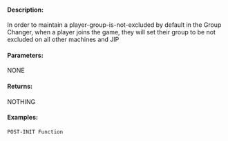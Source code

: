 #### Description:
In order to maintain a player-group-is-not-excluded by default in the Group Changer, when a player joins the game, they will set their group to be not excluded on all other machines and JIP

#### Parameters:
NONE

#### Returns:
NOTHING

#### Examples:
```sqf
POST-INIT Function
```

